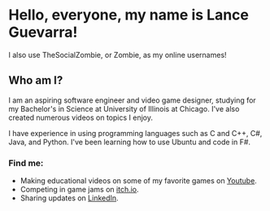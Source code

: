 # Hello, everyone, my name is Lance Guevarra!
I also use TheSocialZombie, or Zombie, as my online usernames!
## Who am I?
I am an aspiring software engineer and video game designer, studying for my Bachelor's in Science at University of Illinois at Chicago. I've also created numerous videos on topics I enjoy.

I have experience in using programming languages such as C and C++, C#, Java, and Python. I've been learning how to use Ubuntu and code in F#.

### Find me:
- Making educational videos on some of my favorite games on [Youtube](https://www.youtube.com/@TheSocialZombie).
- Competing in game jams on [itch.io](https://thesocialzombie.itch.io/).
- Sharing updates on [LinkedIn](https://www.linkedin.com/in/GuevarraLance/). 
